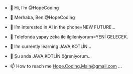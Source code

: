 - 👋 Hi, I’m @HopeCoding
- 👋 Merhaba, Ben @HopeCoding

- 👀 I’m interested in AI in the phone=NEW FUTURE...
- 👀 Telefonda yapay zeka ile ilgileniyorum=YENİ GELECEK.

- 🌱 I’m currently learning JAVA,KOTLİN...
- 🌱 Şu anda JAVA,KOTLİN öğreniyorum...



- 📫 How to reach me Hope.Coding.Main@gmail.com ...

<!---
HopeCoding/HopeCoding is a ✨ special ✨ repository because its `README.md` (this file) appears on your GitHub profile.
You can click the Preview link to take a look at your changes.
--->
